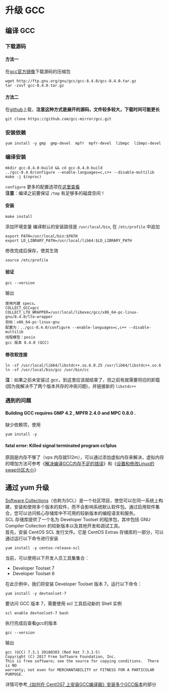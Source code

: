 # 升级 GCC

## 编译 GCC
### 下载源码
#### 方法一
在[gcc官方镜像](https://gcc.gnu.org/mirrors.html)下载源码的压缩包  
``` shell
wget http://ftp.gnu.org/gnu/gcc/gcc-8.4.0/gcc-8.4.0.tar.gz
tar -zxvf gcc-8.4.0.tar.gz
```

#### 方法二
在[github](https://github.com/gcc-mirror/gcc/)上载，**注意这种方式是展开的源码，文件较多较大，下载时间可能更长**
``` Shell
git clone https://github.com/gcc-mirror/gcc.git
```
### 安装依赖
``` shell
yum install -y gmp  gmp-devel  mpfr  mpfr-devel  libmpc  libmpc-devel
```
### 编译安装
``` shell
mkdir gcc-8.4.0-build && cd gcc-8.4.0-build
../gcc-8.4.0/configure --enable-languages=c,c++ --disable-multilib
make -j $(nproc)
```
`configure` 更多的配置选项在[这里查看](https://gcc.gnu.org/install/configure.html)  
**注意**：编译之前要保证 `/tmp` 有足够多的磁盘空间！  

#### 安装
``` shell
make install
```
添加环境变量 编译默认的安装路径是 `/usr/local/bin`, 在 `/etc/profile`
中追加
``` shell
export PATH=/usr/local/bin:$PATH
export LD_LIBRARY_PATH=/usr/local/lib64:$LD_LIBRARY_PATH
```
修改完成后保存，使其生效
``` shell
source /etc/profile
```
#### 验证
``` shell
gcc --version
```
输出
``` shell
使用内建 specs。
COLLECT_GCC=gcc
COLLECT_LTO_WRAPPER=/usr/local/libexec/gcc/x86_64-pc-linux-gnu/8.4.0/lto-wrapper
目标：x86_64-pc-linux-gnu
配置为：../gcc-8.4.0/configure --enable-languages=c,c++ --disable-multilib
线程模型：posix
gcc 版本 8.4.0 (GCC) 
```
#### 修改软连接
``` shell
ln -sf /usr/local/lib64/libstdc++.so.6.0.25 /usr/lib64/libstdc++.so.6
ln -sf /usr/local/bin/gcc /usr/bin/cc
```
**注**：如果之前未安装过
gcc，到这里应该就结束了，但之前有就需要将旧的卸载(因为我解决不了两个版本共存的冲突问题)，并链接新的
`libstdc++`

### 遇到的问题
#### Building GCC requires GMP 4.2 , MPFR 2.4.0 and MPC 0.8.0 .
缺少依赖项，使用 
``` shell
yum install -y
```

#### fatal error: Killed signal terminated program cc1plus
原因是内存不够了（vps
内存就512m），可以通过添加虚拟内存来解决，虚拟内存的增加方法可参考《[解决编译GCC内存不足的错误](https://www.cnblogs.com/iakud/p/3825870.html)》和《[设置和修改Linux的swap分区大小](https://www.cnblogs.com/iakud/p/3825848.html)》  

## 通过 yum 升级
[Software Collections](https://www.softwarecollections.org/en/)（也称为SCL）是一个社区项目，使您可以在同一系统上构建，安装和使用多个版本的软件，而不会影响系统默认软件包。通过启用软件集合，您可以访问核心存储库中不可用的较新版本的编程语言和服务。  
SCL 存储库提供了一个名为 Developer Toolset 的程序包，其中包括 GNU
Compiler Collection 的较新版本以及其他开发和调试工具。  
首先，安装 CentOS SCL 发行文件。它是 CentOS Extras
存储库的一部分，可以通过运行以下命令进行安装  
``` shell
yum install -y centos-release-scl
```
当前，可以使用以下开发人员工具集集合：
- Developer Toolset 7  
- Developer Toolset 6  

在此示例中，我们将安装 Developer Toolset 版本 7。运行以下命令：
``` shell
yum install -y devtoolset-7
```
要访问 GCC 版本 7，需要使用 scl 工具启动新的 Shell 实例
``` shell
scl enable devtoolset-7 bash
```
执行完成后查看gcc的版本
``` shell
gcc --version
```
输出
``` shell
gcc (GCC) 7.3.1 20180303 (Red Hat 7.3.1-5)
Copyright (C) 2017 Free Software Foundation, Inc.
This is free software; see the source for copying conditions.  There is NO
warranty; not even for MERCHANTABILITY or FITNESS FOR A PARTICULAR PURPOSE.
```
详情可参考[《如何在 CentOS7 上安装GCC编译器》安装多个GCC版本](https://linuxize.com/post/how-to-install-gcc-compiler-on-centos-7/#installing-multiple-gcc-versions)的部分  
